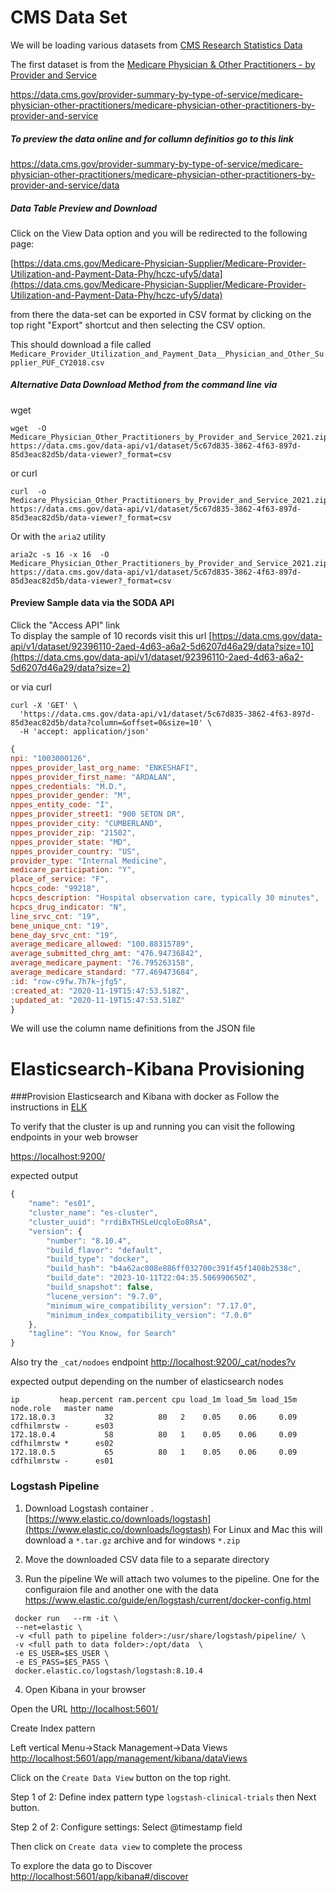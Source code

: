 # CMS Data Set
We will be loading various datasets from [CMS Research Statistics Data](https://www.cms.gov/Research-Statistics-Data-and-Systems/Research-Statistics-Data-and-Systems) 

The first dataset is from the 
[Medicare Physician & Other Practitioners - by Provider and Service]()

https://data.cms.gov/provider-summary-by-type-of-service/medicare-physician-other-practitioners/medicare-physician-other-practitioners-by-provider-and-service

##### To preview the data online and for collumn definitios go to this link
https://data.cms.gov/provider-summary-by-type-of-service/medicare-physician-other-practitioners/medicare-physician-other-practitioners-by-provider-and-service/data

##### Data Table Preview and Download
Click on the View Data option and you will be redirected to the following page: 

[https://data.cms.gov/Medicare-Physician-Supplier/Medicare-Provider-Utilization-and-Payment-Data-Phy/hczc-ufy5/data](https://data.cms.gov/Medicare-Physician-Supplier/Medicare-Provider-Utilization-and-Payment-Data-Phy/hczc-ufy5/data)



from there the data-set can be exported in CSV format by clicking on the top right "Export" shortcut and then selecting the CSV option.

This should download a file called `Medicare_Provider_Utilization_and_Payment_Data__Physician_and_Other_Supplier_PUF_CY2018.csv`


##### Alternative Data Download Method from the command line via

wget
```shell
wget  -O Medicare_Physician_Other_Practitioners_by_Provider_and_Service_2021.zip https://data.cms.gov/data-api/v1/dataset/5c67d835-3862-4f63-897d-85d3eac82d5b/data-viewer?_format=csv
````
or curl

```shell
curl  -o Medicare_Physician_Other_Practitioners_by_Provider_and_Service_2021.zip https://data.cms.gov/data-api/v1/dataset/5c67d835-3862-4f63-897d-85d3eac82d5b/data-viewer?_format=csv

```

Or with the `aria2`  utility
```shell
aria2c -s 16 -x 16  -O Medicare_Physician_Other_Practitioners_by_Provider_and_Service_2021.zip https://data.cms.gov/data-api/v1/dataset/5c67d835-3862-4f63-897d-85d3eac82d5b/data-viewer?_format=csv
```
    
#### Preview Sample data via the SODA API
 Click the "Access API" link  
To display the sample of 10 records visit this url 
[https://data.cms.gov/data-api/v1/dataset/92396110-2aed-4d63-a6a2-5d6207d46a29/data?size=10](https://data.cms.gov/data-api/v1/dataset/92396110-2aed-4d63-a6a2-5d6207d46a29/data?size=2)

or via curl
```shell
curl -X 'GET' \
  'https://data.cms.gov/data-api/v1/dataset/5c67d835-3862-4f63-897d-85d3eac82d5b/data?column=&offset=0&size=10' \
  -H 'accept: application/json'
```
```js
{
npi: "1003000126",
nppes_provider_last_org_name: "ENKESHAFI",
nppes_provider_first_name: "ARDALAN",
nppes_credentials: "M.D.",
nppes_provider_gender: "M",
nppes_entity_code: "I",
nppes_provider_street1: "900 SETON DR",
nppes_provider_city: "CUMBERLAND",
nppes_provider_zip: "21502",
nppes_provider_state: "MD",
nppes_provider_country: "US",
provider_type: "Internal Medicine",
medicare_participation: "Y",
place_of_service: "F",
hcpcs_code: "99218",
hcpcs_description: "Hospital observation care, typically 30 minutes",
hcpcs_drug_indicator: "N",
line_srvc_cnt: "19",
bene_unique_cnt: "19",
bene_day_srvc_cnt: "19",
average_medicare_allowed: "100.88315789",
average_submitted_chrg_amt: "476.94736842",
average_medicare_payment: "76.795263158",
average_medicare_standard: "77.469473684",
:id: "row-c9fw.7h7k~jfg5",
:created_at: "2020-11-19T15:47:53.518Z",
:updated_at: "2020-11-19T15:47:53.518Z"
}


```
We will use the column name definitions from the JSON file

# Elasticsearch-Kibana Provisioning

###Provision Elasticsearch and Kibana with docker as 
Follow the instructions in [ELK](./ELK/README.md)
 
 
To verify that the cluster is up and running you can visit the following endpoints in your web browser

[https://localhost:9200/](https://localhost:9200/)

expected output
```js
{
    "name": "es01",
    "cluster_name": "es-cluster",
    "cluster_uuid": "rrdiBxTHSLeUcqloEo8RsA",
    "version": {
        "number": "8.10.4",
        "build_flavor": "default",
        "build_type": "docker",
        "build_hash": "b4a62ac808e886ff032700c391f45f1408b2538c",
        "build_date": "2023-10-11T22:04:35.506990650Z",
        "build_snapshot": false,
        "lucene_version": "9.7.0",
        "minimum_wire_compatibility_version": "7.17.0",
        "minimum_index_compatibility_version": "7.0.0"
    },
    "tagline": "You Know, for Search"
}
```
Also try the `_cat/nodoes` endpoint
[http://localhost:9200/_cat/nodes?v](http://localhost:9200/_cat/nodes?v)

expected output depending on the number of elasticsearch nodes 
```shell
ip         heap.percent ram.percent cpu load_1m load_5m load_15m node.role   master name
172.18.0.3           32          80   2    0.05    0.06     0.09 cdfhilmrstw -      es03
172.18.0.4           58          80   1    0.05    0.06     0.09 cdfhilmrstw *      es02
172.18.0.5           65          80   1    0.05    0.06     0.09 cdfhilmrstw -      es01
```
 

### Logstash Pipeline
1. Download Logstash container .
[https://www.elastic.co/downloads/logstash](https://www.elastic.co/downloads/logstash)
For Linux and Mac this will download a `*.tar.gz` archive and for windows `*.zip`
 
2. Move the downloaded CSV data file to a separate directory

 



 
3. Run the pipeline
We will attach two volumes to the pipeline. One for the configuraion file and another one with the data
https://www.elastic.co/guide/en/logstash/current/docker-config.html

```shell
 docker run   --rm -it \
 --net=elastic \
 -v <full path to pipeline folder>:/usr/share/logstash/pipeline/ \
 -v <full path to data folder>:/opt/data  \
 -e ES_USER=$ES_USER \
 -e ES_PASS=$ES_PASS \
 docker.elastic.co/logstash/logstash:8.10.4 

```
4. Open Kibana in your browser 

Open the URL
[http://localhost:5601/](http://localhost:5601/)

Create Index pattern

Left vertical Menu->Stack Management->Data Views
[http://localhost:5601/app/management/kibana/dataViews](http://localhost:5601/app/management/kibana/dataViews)


Click on the `Create Data View` button on the top right.

Step 1 of 2: Define index pattern type `logstash-clinical-trials` then Next button.

Step 2 of 2: Configure settings: Select @timestamp field 

Then click on `Create data view` to complete the process


To explore the data go to Discover 
[http://localhost:5601/app/kibana#/discover](http://localhost:5601/app/kibana#/discover)
 